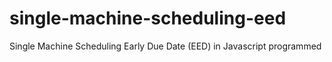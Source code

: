 # single-machine-scheduling-eed
Single Machine Scheduling Early Due Date (EED) in Javascript programmed
